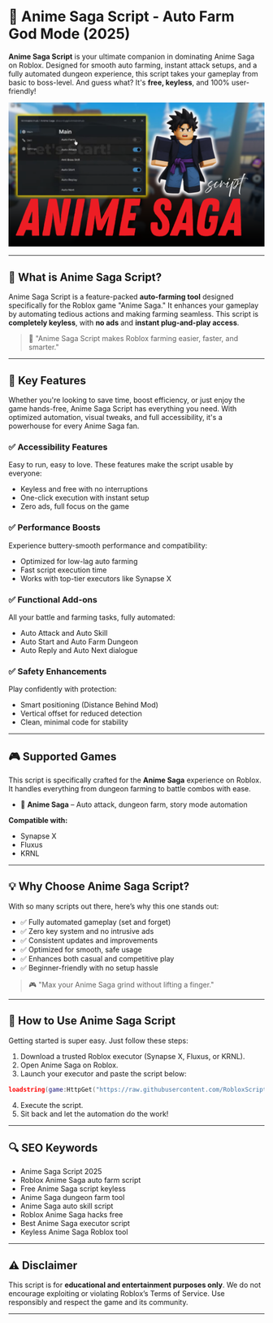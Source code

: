 # 🔵 Anime Saga Script - Auto Farm God Mode (2025)

**Anime Saga Script** is your ultimate companion in dominating Anime Saga on Roblox. Designed for smooth auto farming, instant attack setups, and a fully automated dungeon experience, this script takes your gameplay from basic to boss-level. And guess what? It's **free, keyless**, and 100% user-friendly!

![script-image](https://github.com/RobloxScriptsMan/Anime-Saga/blob/main/anime%20sag.png)

---

## 🎯 What is Anime Saga Script?

Anime Saga Script is a feature-packed **auto-farming tool** designed specifically for the Roblox game "Anime Saga." It enhances your gameplay by automating tedious actions and making farming seamless. This script is **completely keyless**, with **no ads** and **instant plug-and-play access**.

> 🔵 "Anime Saga Script makes Roblox farming easier, faster, and smarter."

---

## 🌟 Key Features

Whether you're looking to save time, boost efficiency, or just enjoy the game hands-free, Anime Saga Script has everything you need. With optimized automation, visual tweaks, and full accessibility, it's a powerhouse for every Anime Saga fan.

### ✅ Accessibility Features

Easy to run, easy to love. These features make the script usable by everyone:

* Keyless and free with no interruptions
* One-click execution with instant setup
* Zero ads, full focus on the game

### ✅ Performance Boosts

Experience buttery-smooth performance and compatibility:

* Optimized for low-lag auto farming
* Fast script execution time
* Works with top-tier executors like Synapse X

### ✅ Functional Add-ons

All your battle and farming tasks, fully automated:

* Auto Attack and Auto Skill
* Auto Start and Auto Farm Dungeon
* Auto Reply and Auto Next dialogue

### ✅ Safety Enhancements

Play confidently with protection:

* Smart positioning (Distance Behind Mod)
* Vertical offset for reduced detection
* Clean, minimal code for stability

---

## 🎮 Supported Games

This script is specifically crafted for the **Anime Saga** experience on Roblox. It handles everything from dungeon farming to battle combos with ease.

* 🌟 **Anime Saga** – Auto attack, dungeon farm, story mode automation

**Compatible with:**

* Synapse X
* Fluxus
* KRNL

---

## 💡 Why Choose Anime Saga Script?

With so many scripts out there, here’s why this one stands out:

* ✅ Fully automated gameplay (set and forget)
* ✅ Zero key system and no intrusive ads
* ✅ Consistent updates and improvements
* ✅ Optimized for smooth, safe usage
* ✅ Enhances both casual and competitive play
* ✅ Beginner-friendly with no setup hassle

> 🎮 "Max your Anime Saga grind without lifting a finger."

---

## 🧐 How to Use Anime Saga Script

Getting started is super easy. Just follow these steps:

1. Download a trusted Roblox executor (Synapse X, Fluxus, or KRNL).
2. Open Anime Saga on Roblox.
3. Launch your executor and paste the script below:

```lua
loadstring(game:HttpGet("https://raw.githubusercontent.com/RobloxScriptsMan/Anime-Saga/refs/heads/main/anime%20saga%20script.lua"))()
```

4. Execute the script.
5. Sit back and let the automation do the work!

---

## 🔍 SEO Keywords

* Anime Saga Script 2025
* Roblox Anime Saga auto farm script
* Free Anime Saga script keyless
* Anime Saga dungeon farm tool
* Anime Saga auto skill script
* Roblox Anime Saga hacks free
* Best Anime Saga executor script
* Keyless Anime Saga Roblox tool

---

## ⚠️ Disclaimer

This script is for **educational and entertainment purposes only**. We do not encourage exploiting or violating Roblox’s Terms of Service. Use responsibly and respect the game and its community.

---
